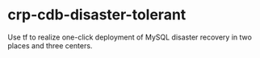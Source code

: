 # crp-cdb-disaster-tolerant
Use tf to realize one-click deployment of MySQL disaster recovery in two places and three centers.
